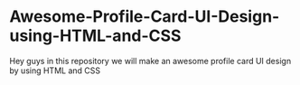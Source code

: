 # Awesome-Profile-Card-UI-Design-using-HTML-and-CSS
Hey guys in this repository we will make an awesome profile card UI design by using HTML and CSS
